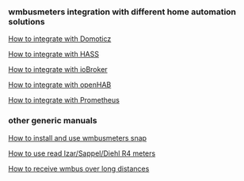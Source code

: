 <h3> wmbusmeters integration with different home automation solutions</h3>

[How to integrate with Domoticz](DOMOTICZ.md)

[How to integrate with HASS](HASS.md)

[How to integrate with ioBroker](IOBROKER.md)

[How to integrate with openHAB](OPENHAB.md)

[How to integrate with Prometheus](PROMETHEUS.md)

<h3> other generic manuals</h3>

[How to install and use wmbusmeters snap](SNAP.md)

[How to use read Izar/Sappel/Diehl R4 meters](IZAR.md)

[How to receive wmbus over long distances](ANTENNA.md)
